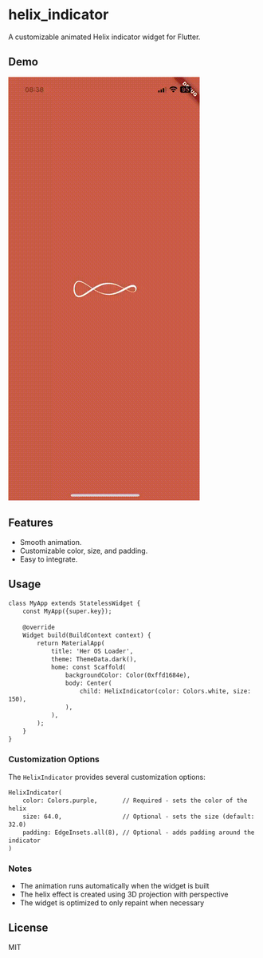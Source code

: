 # helix_indicator

A customizable animated Helix indicator widget for Flutter.

## Demo

![Helix Indicator Demo](https://raw.githubusercontent.com/StasKalishenko/helix_indicator/main/assets/helix_indicator.gif)

## Features

- Smooth animation.
- Customizable color, size, and padding.
- Easy to integrate.

## Usage

    class MyApp extends StatelessWidget {
    	const MyApp({super.key});

    	@override
    	Widget build(BuildContext context) {
    		return MaterialApp(
    			title: 'Her OS Loader',
    			theme: ThemeData.dark(),
    			home: const Scaffold(
    				backgroundColor: Color(0xffd1684e),
    				body: Center(
    					child: HelixIndicator(color: Colors.white, size: 150),
    				),
    			),
    		);
    	}
    }

### Customization Options

The `HelixIndicator` provides several customization options:

    HelixIndicator(
    	color: Colors.purple,       // Required - sets the color of the helix
     	size: 64.0,                 // Optional - sets the size (default: 32.0)
    	padding: EdgeInsets.all(8), // Optional - adds padding around the indicator
    )

### Notes

- The animation runs automatically when the widget is built
- The helix effect is created using 3D projection with perspective
- The widget is optimized to only repaint when necessary

## License

MIT
